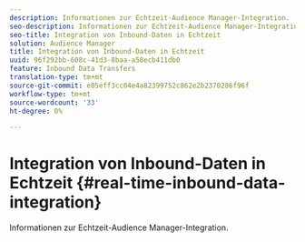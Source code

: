 ```yaml
---
description: Informationen zur Echtzeit-Audience Manager-Integration.
seo-description: Informationen zur Echtzeit-Audience Manager-Integration.
seo-title: Integration von Inbound-Daten in Echtzeit
solution: Audience Manager
title: Integration von Inbound-Daten in Echtzeit
uuid: 96f292bb-608c-41d3-8baa-a58ecb411db0
feature: Inbound Data Transfers
translation-type: tm+mt
source-git-commit: e05eff3cc04e4a82399752c862e2b2370286f96f
workflow-type: tm+mt
source-wordcount: '33'
ht-degree: 0%

---
```



# Integration von Inbound-Daten in Echtzeit {#real-time-inbound-data-integration}

Informationen zur Echtzeit-Audience Manager-Integration.

<!-- c_rt_data_int.xml -->